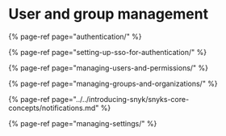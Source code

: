 # User and group management

{% page-ref page="authentication/" %}

{% page-ref page="setting-up-sso-for-authentication/" %}

{% page-ref page="managing-users-and-permissions/" %}

{% page-ref page="managing-groups-and-organizations/" %}

{% page-ref page="../../introducing-snyk/snyks-core-concepts/notifications.md" %}

{% page-ref page="managing-settings/" %}

